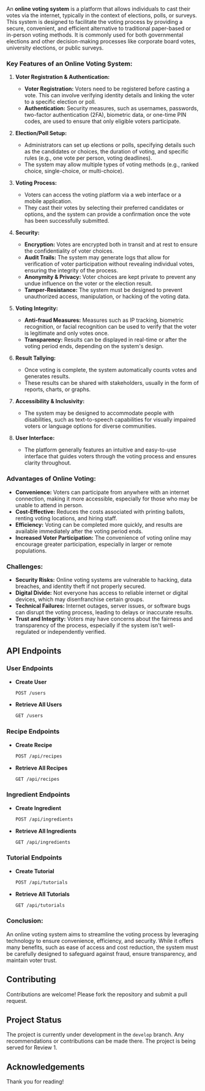 An **online voting system** is a platform that allows individuals to cast their votes via the internet, typically in the context of elections, polls, or surveys. This system is designed to facilitate the voting process by providing a secure, convenient, and efficient alternative to traditional paper-based or in-person voting methods. It is commonly used for both governmental elections and other decision-making processes like corporate board votes, university elections, or public surveys.

### Key Features of an Online Voting System:

1. **Voter Registration & Authentication:**
   - **Voter Registration:** Voters need to be registered before casting a vote. This can involve verifying identity details and linking the voter to a specific election or poll.
   - **Authentication:** Security measures, such as usernames, passwords, two-factor authentication (2FA), biometric data, or one-time PIN codes, are used to ensure that only eligible voters participate.

2. **Election/Poll Setup:**
   - Administrators can set up elections or polls, specifying details such as the candidates or choices, the duration of voting, and specific rules (e.g., one vote per person, voting deadlines).
   - The system may allow multiple types of voting methods (e.g., ranked choice, single-choice, or multi-choice).

3. **Voting Process:**
   - Voters can access the voting platform via a web interface or a mobile application.
   - They cast their votes by selecting their preferred candidates or options, and the system can provide a confirmation once the vote has been successfully submitted.

4. **Security:**
   - **Encryption:** Votes are encrypted both in transit and at rest to ensure the confidentiality of voter choices.
   - **Audit Trails:** The system may generate logs that allow for verification of voter participation without revealing individual votes, ensuring the integrity of the process.
   - **Anonymity & Privacy:** Voter choices are kept private to prevent any undue influence on the voter or the election result.
   - **Tamper-Resistance:** The system must be designed to prevent unauthorized access, manipulation, or hacking of the voting data.

5. **Voting Integrity:**
   - **Anti-fraud Measures:** Measures such as IP tracking, biometric recognition, or facial recognition can be used to verify that the voter is legitimate and only votes once.
   - **Transparency:** Results can be displayed in real-time or after the voting period ends, depending on the system's design.

6. **Result Tallying:**
   - Once voting is complete, the system automatically counts votes and generates results.
   - These results can be shared with stakeholders, usually in the form of reports, charts, or graphs.

7. **Accessibility & Inclusivity:**
   - The system may be designed to accommodate people with disabilities, such as text-to-speech capabilities for visually impaired voters or language options for diverse communities.

8. **User Interface:**
   - The platform generally features an intuitive and easy-to-use interface that guides voters through the voting process and ensures clarity throughout.

### Advantages of Online Voting:
- **Convenience:** Voters can participate from anywhere with an internet connection, making it more accessible, especially for those who may be unable to attend in person.
- **Cost-Effective:** Reduces the costs associated with printing ballots, renting voting locations, and hiring staff.
- **Efficiency:** Voting can be completed more quickly, and results are available immediately after the voting period ends.
- **Increased Voter Participation:** The convenience of voting online may encourage greater participation, especially in larger or remote populations.

### Challenges:
- **Security Risks:** Online voting systems are vulnerable to hacking, data breaches, and identity theft if not properly secured.
- **Digital Divide:** Not everyone has access to reliable internet or digital devices, which may disenfranchise certain groups.
- **Technical Failures:** Internet outages, server issues, or software bugs can disrupt the voting process, leading to delays or inaccurate results.
- **Trust and Integrity:** Voters may have concerns about the fairness and transparency of the process, especially if the system isn't well-regulated or independently verified.

## API Endpoints

### User Endpoints

- **Create User**
    ```sh
    POST /users
    ```

- **Retrieve All Users**
    ```sh
    GET /users
    ```

### Recipe Endpoints

- **Create Recipe**
    ```sh
    POST /api/recipes
    ```

- **Retrieve All Recipes**
    ```sh
    GET /api/recipes
    ```

### Ingredient Endpoints

- **Create Ingredient**
    ```sh
    POST /api/ingredients
    ```

- **Retrieve All Ingredients**
    ```sh
    GET /api/ingredients
    ```

### Tutorial Endpoints

- **Create Tutorial**
    ```sh
    POST /api/tutorials
    ```

- **Retrieve All Tutorials**
    ```sh
    GET /api/tutorials
    ```

### Conclusion:
An online voting system aims to streamline the voting process by leveraging technology to ensure convenience, efficiency, and security. While it offers many benefits, such as ease of access and cost reduction, the system must be carefully designed to safeguard against fraud, ensure transparency, and maintain voter trust.

## Contributing

Contributions are welcome! Please fork the repository and submit a pull request.

## Project Status

The project is currently under development in the `develop` branch. Any recommendations or contributions can be made there. The project is being served for Review 1.

## Acknowledgements

Thank you for reading!
